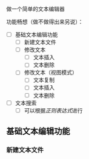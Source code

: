 做一个简单的文本编辑器

功能畅想（做不做得出来另说）：

- [ ] 基础文本编辑功能
  - [ ] 新建文本文件
  - [ ] 修改文本
    - [ ] 文本插入
    - [ ] 文本删除
  - [ ] 修改文本（视图模式）
    - [ ] 文本复制
    - [ ] 文本插入
    - [ ] 文本删除
- [ ] 文本搜索
  - [ ] 可以根据<i>正则表达式</i>进行

## 基础文本编辑功能

### 新建文本文件
